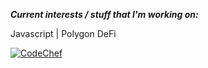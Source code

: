 

<!--![Manish's github stats](https://github-readme-stats.vercel.app/api?username=manishreddy3&show_icons=true&theme=cobalt&custom_title=Manish's-GitHub-Stats)-->

<!--[![ReadMe Card](https://github-readme-stats.vercel.app/api/pin/?username=manishreddy3&repo=100-days-of-code)](https://github.com/anuraghazra/github-readme-stats)-->

<!--![Top Langs](https://github-readme-stats.vercel.app/api/top-langs/?username=manishreddy3&layout=compact&langs_count=7)-->


***Current interests / stuff that I'm working on:***                                                                    


Javascript | Polygon DeFi


[![CodeChef](https://img.shields.io/badge/-CodeChef-5B4638?style=flat-square&logo=CodeChef&logoColor=white)](https://www.codechef.com/users/manishchembeti)

